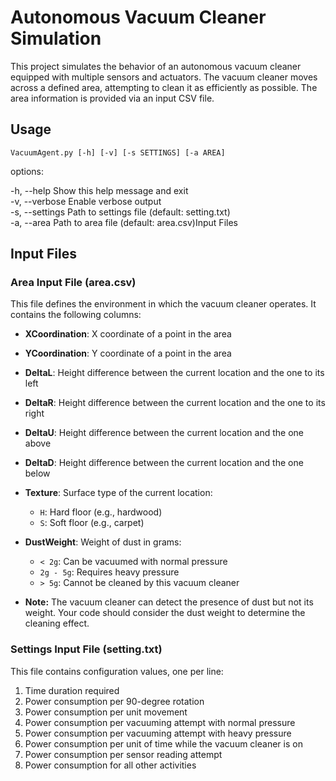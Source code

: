 # Autonomous Vacuum Cleaner Simulation

This project simulates the behavior of an autonomous vacuum cleaner equipped with multiple sensors and actuators. 
The vacuum cleaner moves across a defined area, attempting to clean it as efficiently as possible. The area information is provided via an input CSV file.

## Usage
`VacuumAgent.py [-h] [-v] [-s SETTINGS] [-a AREA]`  

options:
  
  -h, --help Show this help message and exit <br/>
  -v, --verbose Enable verbose output <br/>
  -s, --settings Path to settings file (default: setting.txt) <br/>
  -a, --area Path to area file (default: area.csv)Input Files <br/>

## Input Files

### Area Input File (area.csv)
This file defines the environment in which the vacuum cleaner operates. It contains the following columns: <br/>
  - **XCoordination**: X coordinate of a point in the area

  - **YCoordination**: Y coordinate of a point in the area

  - **DeltaL**: Height difference between the current location and the one to its left

  - **DeltaR**: Height difference between the current location and the one to its right

  - **DeltaU**: Height difference between the current location and the one above

  - **DeltaD**: Height difference between the current location and the one below

  - **Texture**: Surface type of the current location:

    - `H`: Hard floor (e.g., hardwood)
    - `S`: Soft floor (e.g., carpet)

  - **DustWeight**: Weight of dust in grams:

    - `< 2g`: Can be vacuumed with normal pressure
    - `2g - 5g`: Requires heavy pressure
    - `> 5g`: Cannot be cleaned by this vacuum cleaner

  - **Note:** The vacuum cleaner can detect the presence of dust but not its weight. Your code should consider the dust weight to determine the cleaning effect.
### Settings Input File (setting.txt) <br/>
This file contains configuration values, one per line: <br/>

  1. Time duration required
  2. Power consumption per 90-degree rotation
  3. Power consumption per unit movement
  4. Power consumption per vacuuming attempt with normal pressure
  5. Power consumption per vacuuming attempt with heavy pressure
  6. Power consumption per unit of time while the vacuum cleaner is on
  7. Power consumption per sensor reading attempt
  8. Power consumption for all other activities
